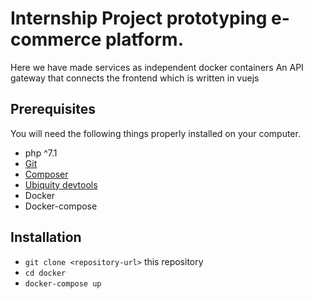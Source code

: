 # Internship Project prototyping e-commerce platform. 

Here we have made services as independent docker containers
An API gateway that connects the frontend which is written in vuejs

## Prerequisites

You will need the following things properly installed on your computer.

* php ^7.1
* [Git](https://git-scm.com/)
* [Composer](https://getcomposer.org)
* [Ubiquity devtools](https://ubiquity.kobject.net/)
* Docker
* Docker-compose

## Installation

* `git clone <repository-url>` this repository
* `cd docker`
* `docker-compose up`
